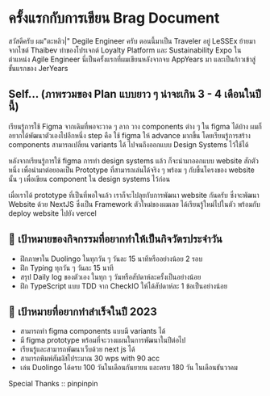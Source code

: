 # ครั้งแรกกับการเขียน Brag Document

สวัสดีครับ ผม"ตะหลิว|" Degile Engineer ครับ ตอนนี้มาเป็น Traveler อยู่ LeSSEx ย้ายมาจากไซต์ Thaibev ทำของโปรเจกต์ Loyalty Platform และ Sustainability Expo ในตำแหน่ง Agile Engineer นี่เป็นครั้งแรกที่ผมเขียนหลังจากจบ AppYears มา และเป็นก้าวเข้าสู่ขั้นแรกของ JerYears

## Self... (ภาพรวมของ Plan แบบยาว ๆ น่าจะเกิน 3 - 4 เดือนในปีนี้)

เรียนรู้การใช้ Figma จากเดิมที่พอจะวาด ๆ ลาก วาง components ต่าง ๆ ใน figma ได้บ้าง ผมก็อยากได้พัฒนาตัวเองไปอีกหนึ่ง step คือ ใช้ figma ให้ advance มากขึ้น โดยเรียนรู้การสร้าง components สามารถเปลี่ยน variants ได้ ไปจนถึงออกแบบ Design Systems ไว้ใช้ได้

หลังจากเรียนรู้การใช้ figma การทำ design systems แล้ว ก็จะนำมาออกแบบ website สักตัวหนึ่ง เพื่อนำมาต่อยอดเป็น Prototype ที่สามารถเล่นได้จริง ๆ พร้อม ๆ กับขึ้นโครงของ website นั้น ๆ เพื่อเขียน component ใน design systems ไว้ก่อน

เมื่อเราได้ prototype ที่เป็นที่พอใจแล้ว เราก็จะไปลุยกับการพัฒนา website กันครับ ซึ่งจะพัฒนา Website ด้วย NextJS ซึ่งเป็น Framework ตัวใหม่ของผมเลย ได้เรียนรู้ใหม่ไปในตัว พร้อมกับ deploy website ไปยัง vercel

## 🎯 เป้าหมายของกิจกรรมที่อยากทำให้เป็นกิจวัตรประจำวัน

- ฝึกภาษาใน Duolingo ในทุกวัน ๆ วันละ 15 นาทีหรืออย่างน้อย 2 รอบ
- ฝึก Typing ทุกวัน ๆ วันละ 15 นาที
- สรุป Daily log ของตัวเอง ในทุก ๆ วันหรือสัปดาห์ละครั้งเป็นอย่างน้อย
- ฝึก TypeScript แบบ TDD จาก CheckIO ให้ได้สัปดาห์ละ 1 ข้อเป็นอย่างน้อย

## 🎯 เป้าหมายที่อยากทำสำเร็จในปี 2023

- สามารถทำ figma components แบบมี variants ได้
- มี figma prototype พร้อมที่จะวางแผนในการพัฒนาในปีต่อไป
- เรียนรู้และสามารถพัฒนาเว็บด้วย next js ได้
- สามารถพิมพ์สัมผัสไประมาณ 30 wps with 90 acc
- เล่น Duolingo ได้ครบ 100 วันในเดือนกันยายน และครบ 180 วัน ในเดือนธันวาคม

Special Thanks :: <Badge type="info">pinpinpin</Badge>